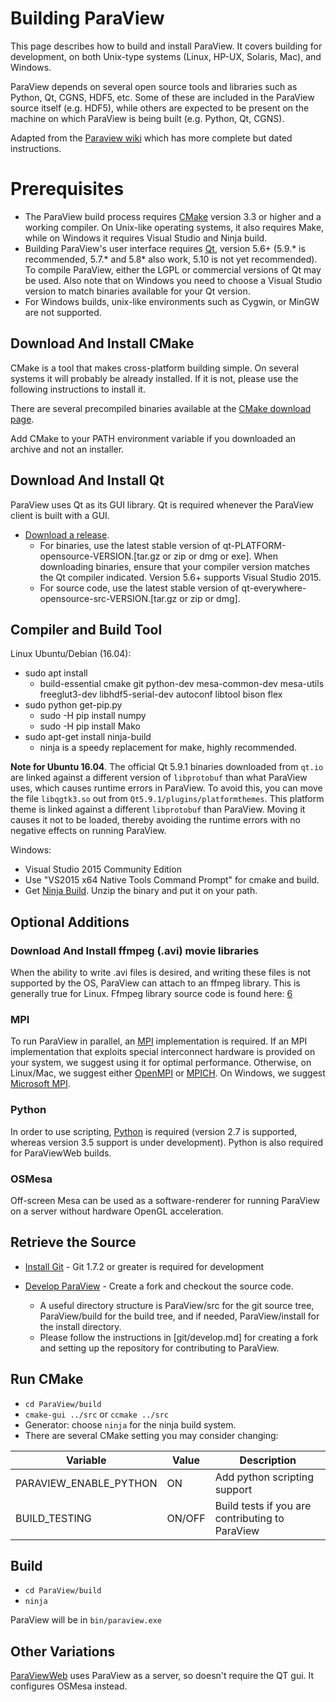 Building ParaView
=================

This page describes how to build and install ParaView. It covers building for development, on both Unix-type systems (Linux, HP-UX, Solaris, Mac), and Windows.

ParaView depends on several open source tools and libraries such as Python, Qt, CGNS, HDF5, etc. Some of these are included in the ParaView source itself (e.g. HDF5), while others are expected to be present on the machine on which ParaView is being built (e.g. Python, Qt, CGNS).

Adapted from the [Paraview wiki](http://www.paraview.org/Wiki/ParaView:Build_And_Install) which has more complete but dated instructions.

Prerequisites
=============
* The ParaView build process requires [CMake](http://www.cmake.org/) version 3.3 or higher and a working compiler. On Unix-like operating systems, it also requires Make, while on Windows it requires Visual Studio and Ninja build.
* Building ParaView's user interface requires [Qt](http://www.qt.io/download-open-source/), version 5.6+ (5.9.\* is recommended, 5.7.\* and 5.8\* also work, 5.10 is not yet recommended). To compile ParaView, either the LGPL or commercial versions of Qt may be used. Also note that on Windows you need to choose a Visual Studio version to match binaries available for your Qt version.
* For Windows builds, unix-like environments such as Cygwin, or MinGW are not supported.

Download And Install CMake
--------------------------
CMake is a tool that makes cross-platform building simple. On several systems it will probably be already installed. If it is not, please use the following instructions to install it.

There are several precompiled binaries available at the [CMake download page](https://cmake.org/download/).

Add CMake to your PATH environment variable if you downloaded an archive and not an installer.

Download And Install Qt
--------------------------
ParaView uses Qt as its GUI library. Qt is required whenever the ParaView client is built with a GUI.

* [Download a release](http://download.qt.io/official_releases/qt/).
    - For binaries, use the latest stable version of qt-PLATFORM-opensource-VERSION.[tar.gz or zip or dmg or exe]. When downloading binaries, ensure that your compiler version matches the Qt compiler indicated. Version 5.6+ supports Visual Studio 2015.
    - For source code, use the latest stable version of qt-everywhere-opensource-src-VERSION.[tar.gz or zip or dmg].

Compiler and Build Tool
-----------------------
Linux Ubuntu/Debian (16.04):

* sudo apt install
    - build-essential cmake git python-dev mesa-common-dev mesa-utils freeglut3-dev libhdf5-serial-dev autoconf libtool bison flex
* sudo python get-pip.py
    - sudo -H pip install numpy
    - sudo -H pip install Mako
* sudo apt-get install ninja-build
    - ninja is a speedy replacement for make, highly recommended.

**Note for Ubuntu 16.04**. The official Qt 5.9.1 binaries downloaded from `qt.io`
are linked against a different version of `libprotobuf` than what ParaView uses,
which causes runtime errors in ParaView. To avoid this, you can move the file
`libqgtk3.so` out from `Qt5.9.1/plugins/platformthemes`. This platform theme is
linked against a different `libprotobuf` than ParaView. Moving it causes it not
to be loaded, thereby avoiding the runtime errors with no negative effects on
running ParaView.

Windows:

* Visual Studio 2015 Community Edition
* Use "VS2015 x64 Native Tools Command Prompt" for cmake and build.
* Get [Ninja Build](https://ninja-build.org/). Unzip the binary and put it on your path.

Optional Additions
------------------

### Download And Install ffmpeg (.avi) movie libraries

When the ability to write .avi files is desired, and writing these files is not supported by the OS, ParaView can attach to an ffmpeg library. This is generally true for Linux. Ffmpeg library source code is found here: [6](http://www.ffmpeg.org/)

### MPI
To run ParaView in parallel, an [MPI](http://www-unix.mcs.anl.gov/mpi/) implementation is required. If an MPI implementation that exploits special interconnect hardware is provided on your system, we suggest using it for optimal performance. Otherwise, on Linux/Mac, we suggest either [OpenMPI](http://www.open-mpi.org/) or [MPICH](http://www.mpich.org/). On Windows, we suggest [Microsoft MPI](https://msdn.microsoft.com/en-us/library/bb524831.aspx).

### Python
In order to use scripting, [Python](http://www.python.org/) is required (version 2.7 is supported, whereas version 3.5 support is under development).
Python is also required for ParaViewWeb builds.

### OSMesa
Off-screen Mesa can be used as a software-renderer for running ParaView on a server without hardware OpenGL acceleration.


Retrieve the Source
-------------------
* [Install Git](git/README.md) -
  Git 1.7.2 or greater is required for development

* [Develop ParaView](git/develop.md) - Create a fork and checkout the source code.
    - A useful directory structure is ParaView/src for the git source tree, ParaView/build for the build tree, and if needed, ParaView/install for the install directory.
    - Please follow the instructions in [git/develop.md] for creating a fork and setting up the repository for contributing to ParaView.

Run CMake
---------
* `cd ParaView/build`
* `cmake-gui ../src` or `ccmake ../src`
* Generator: choose `ninja` for the ninja build system.
* There are several CMake setting you may consider changing:

| Variable | Value | Description |
| -------- | ----- | ------------|
| PARAVIEW_ENABLE_PYTHON | ON | Add python scripting support |
| BUILD_TESTING | ON/OFF | Build tests if you are contributing to ParaView |


Build
-----
* `cd ParaView/build`
* `ninja`

ParaView will be in `bin/paraview.exe`

Other Variations
----------------
[ParaViewWeb](http://kitware.github.io/paraviewweb/docs/guides/os_mesa.html) uses ParaView as a server, so doesn't require the QT gui. It configures OSMesa instead.
